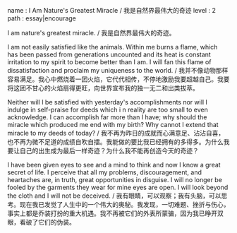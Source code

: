 name : I Am Nature's Greatest Miracle / 我是自然界最伟大的奇迹
level : 2
path : essay|encourage

I am nature's greatest miracle. / 我是自然界最伟大的奇迹。

I am not easily satisfied like the animals. Within me burns a flame, which has been passed from generations uncounted and its heat is constant irritation to my spirit to become better than I am. I will fan this flame of dissatisfaction and proclaim my uniqueness to the world. / 我并不像动物那样容易满足。我心中燃烧着一团火焰，它代代相传，不停地激励我要超越自己。我要将这团不甘心的火焰扇得更旺，向世界宣布我的独一无二和出类拔萃。

Neither will I be satisfied with yesterday's accomplishments nor will I indulge in self-praise for deeds which i n reality are too small to even acknowledge. I can accomplish far more than I have; why should the miracle which produced me end with my birth? Why cannot I extend that miracle to my deeds of today? / 我不再为昨日的成就而心满意足、沾沾自喜，也不再为微不足道的成绩自吹自擂。我能做的要比我已经拥有的多得多。为什么我要让自己的出生成为最后一样奇迹？为什么我不能再创造今天的奇迹？

I have been given eyes to see and a mind to think and now I know a great secret of life. I perceive that all my problems, discouragement, and heartaches are, in truth, great opportunities in disguise. I will no longer be fooled by the garments they wear for mine eyes are open. I will look beyond the cloth and I will not be deceived. / 我有眼睛，可以观察；我有头脑，可以思考。现在我已发觉了人生中的一个伟大的奥秘。我发现，一切难题、挫折与伤心，事实上都是乔装打扮的重大机遇。我不再被它们的外表所蒙骗，因为我已睁开双眼，看破了它们的伪装。